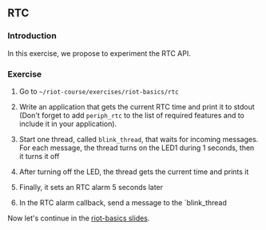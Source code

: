 ## RTC

### Introduction

In this exercise, we propose to experiment the RTC API.

### Exercise

1. Go to `~/riot-course/exercises/riot-basics/rtc`

2. Write an application that gets the current RTC time and print it to stdout
   (Don't forget to add `periph_rtc` to the list of required features and to
   include it in your application).

3. Start one thread, called `blink_thread`, that waits for incoming messages.
   For each message, the thread turns on the LED1 during 1 seconds, then it
   turns it off

4. After turning off the LED, the thread gets the current time and prints it

5. Finally, it sets an RTC alarm 5 seconds later

6. In the RTC alarm callback, send a message to the `blink_thread

Now let's continue in the
[riot-basics slides](https://riot-os.github.io/riot-course/slides/03-riot-basics/#32).

